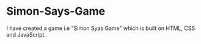 # Simon-Says-Game
I have created a game i.e "Simon Syas Game" which is built on HTML, CSS and JavaScript.
